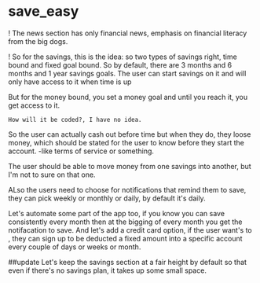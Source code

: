 # save_easy
! The news section has only financial news, emphasis on financial literacy from the big dogs.

! So for the savings, this is the idea: 
so two types of savings right, time bound and fixed goal bound. So by default, there are 3 months and 6 months and 1 year savings goals. The user can start savings on it and will only have access to it when time is up

But for the money bound, you  set a money goal and until you reach it, you get access to it.

    How will it be coded?, I have no idea. 

So the user can actually cash out before time but when they do, they loose money, which should be stated for the user to know before they start the account. 
    -like terms of service or something. 

The user should be able to move money from one savings into another, but I'm not to sure on that one. 

ALso the users need to choose for notifications that remind them to save, they can pick weekly or monthly or daily, by default it's daily. 

Let's automate some part of the app too, if you know you can save consistently every month then at the bigging of every month you get the notifacation to save. 
And let's add a credit card option, if the user want's to , they can sign up to be deducted a fixed amount into a specific account every couple of days or weeks or month.

##update
Let's keep the savings section at a fair height by default so that even if there's no savings plan, it takes up some small space.